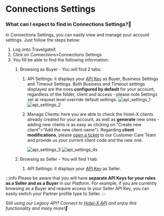 ﻿---
sidebar_position: 1
---

# Connections Settings


### What can I expect to find in Connections Settings?🔎
In Connections Settings, you can easily view and manage your account settings. Just follow the steps below:

1. Log onto TravelgateX
1. Click on Connections>Connections Settings
1. You fill be able to find the following information:
	1. Browsing as Buyer - You will find 2 tabs:
		1. API Settings: it displays your [API Key](/kb/our-products/are-you-a-buyer/getting-started-with-hotel-x-buyers-api/hotel-x-credentials) as Buyer, Business Settings and Timeout Settings. Both Business and Timeout settings displayed are the ones **configured by default** for your account, regardless of the folder, client and access - please note Settings set at request level override default settings.
			![api_settings_1](https://storage.travelgate.com/kbase/api_settings_1.jpg)
			![api_settings_2](https://storage.travelgate.com/kbase/api_settings_2.jpg)

		1. Manage Clients: here you are able to check the Hotel-X clients already created for your account, as well as **generate** new ones - adding new clients is as easy as clicking on "Create new client">"Add the new client name"). Regarding **client modifications**, please [open a ticket](https://app.travelgatex.com/tickets) to our Customer Care Team and provide us your current client code and the new one.

			![api_settings_3](https://storage.travelgate.com/kbase/api_settings_3.jpg)
			![api_settings_4](https://storage.travelgate.com/kbase/api_settings_4.jpg)s

	1. Browsing as Seller - You will find 1 tab:
		1. API Settings: it displays your [API Key](/kb/our-products/are-you-a-buyer/getting-started-with-hotel-x-buyers-api/hotel-x-credentials) as Seller.


:::info
Please be aware that you will have **separate API Keys for your roles as a Seller and as a Buyer** in our Platform. For example, if you are currently browsing as a Buyer and require access to your Seller API Key, you can easily switch your Partner profile type to Seller.
:::
 

_Still using our Legacy API? Connect to [Hotel-X API](/docs/apis/for-buyers/hotel-x-pull-buyers-api/quickstart) and enjoy this functionality and many more!🚀_